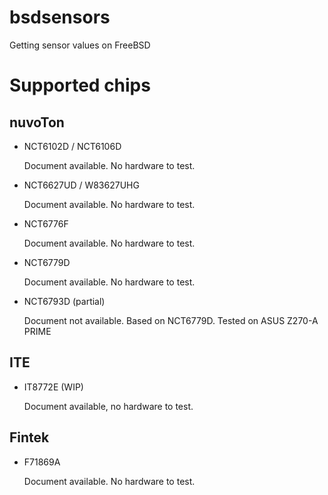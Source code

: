 # bsdsensors

Getting sensor values on FreeBSD

# Supported chips

## nuvoTon

* NCT6102D / NCT6106D

    Document available.
    No hardware to test.

* NCT6627UD / W83627UHG

    Document available.
    No hardware to test.
* NCT6776F

    Document available.
    No hardware to test.
* NCT6779D

    Document available.
    No hardware to test.
* NCT6793D (partial)

    Document not available. Based on NCT6779D.
    Tested on ASUS Z270-A PRIME

## ITE

* IT8772E (WIP)

    Document available, no hardware to test.

## Fintek

* F71869A

    Document available.
    No hardware to test.
